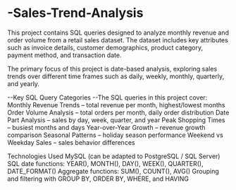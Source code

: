 # -Sales-Trend-Analysis
This project contains  SQL queries designed to analyze monthly revenue and order volume from a retail sales dataset.
The dataset includes key attributes such as invoice details, customer demographics, product category, payment method, and transaction date.

The primary focus of this project is date-based analysis, exploring sales trends over different time frames such as daily, weekly, monthly, quarterly, and yearly.

--Key SQL Query Categories
--The  SQL queries in this project cover:
Monthly Revenue Trends – total revenue per month, highest/lowest months
Order Volume Analysis – total orders per month, daily order distribution
Date Part Analysis – sales by day, week, quarter, and year
Peak Shopping Times – busiest months and days
Year-over-Year Growth – revenue growth comparison
Seasonal Patterns – holiday season performance
Weekend vs Weekday Sales – sales behavior differences

Technologies Used
MySQL (can be adapted to PostgreSQL / SQL Server)
SQL date functions: YEAR(), MONTH(), DAY(), WEEK(), QUARTER(), DATE_FORMAT()
Aggregate functions: SUM(), COUNT(), AVG()
Grouping and filtering with GROUP BY, ORDER BY, WHERE, and HAVING
